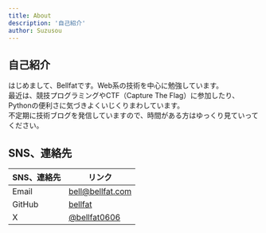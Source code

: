 ```yaml
---
title: About
description: '自己紹介'
author: Suzusou
---
```


## 自己紹介
はじめまして、Bellfatです。Web系の技術を中心に勉強しています。  
最近は、競技プログラミングやCTF（Capture The Flag）に参加したり、Pythonの便利さに気づきよくいじくりまわしています。  
不定期に技術ブログを発信していますので、時間がある方はゆっくり見ていってください。

## SNS、連絡先
| SNS、連絡先| リンク|
|---------------|---------------|
| Email   | bell@bellfat.com |
| GitHub  | [bellfat](https://github.com/suzusou)|
| X | [@bellfat0606](https://x.com/bellfat0606) |



